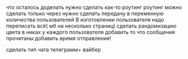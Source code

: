 что осталось доделать
нужно сделать как-то роутинг
роутинг можно сделать только через 
нужно сделать передачу в переменную количества пользователей
В изготовлении пользователя надо переписать всё( мб на несколько страниц)
сделать рандомизацию цвета в никах у каждого пользователя
добавить то что сообщения прочитаны
добавить время отправления!



сделать тип чата телеграмм+ вайбер



